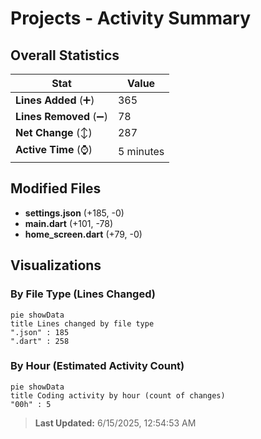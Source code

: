 # Projects - Activity Summary 

## Overall Statistics

| Stat                   | Value                                                             |
| ---------------------- | ----------------------------------------------------------------- |
| **Lines Added** (➕)   | 365                                          |
| **Lines Removed** (➖) | 78                                        |
| **Net Change** (↕)    | 287                |
| **Active Time** (⌚)   | 5 minutes |


## Modified Files
- **settings.json** (+185, -0)
- **main.dart** (+101, -78)
- **home_screen.dart** (+79, -0)

## Visualizations

### By File Type (Lines Changed)

```mermaid
pie showData
title Lines changed by file type
".json" : 185
".dart" : 258
```

### By Hour (Estimated Activity Count)

```mermaid
pie showData
title Coding activity by hour (count of changes)
"00h" : 5
```


> **Last Updated:** 6/15/2025, 12:54:53 AM